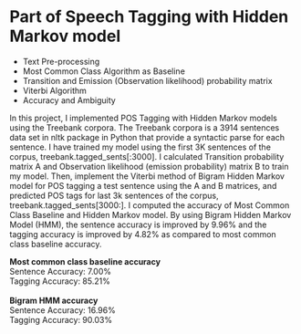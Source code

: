 # Part of Speech Tagging with Hidden Markov model
- Text Pre-processing
- Most Common Class Algorithm as Baseline
- Transition and Emission (Observation likelihood) probability matrix
- Viterbi Algorithm
- Accuracy and Ambiguity

In this project, I implemented POS Tagging with Hidden Markov models using the Treebank corpora. The Treebank corpora is a 3914 sentences data set in nltk package in Python that provide a syntactic parse for each sentence. 
I have trained my model using the first 3K sentences of the corpus, treebank.tagged_sents[:3000]. I calculated Transition probability matrix A and Observation likelihood (emission probability) matrix B to train my model. 
Then, implement the Viterbi method of Bigram Hidden Markov model for POS tagging a test sentence using the A and B matrices, and predicted POS tags for last 3k sentences of the corpus, treebank.tagged_sents[3000:].
I computed the accuracy of Most Common Class Baseline and Hidden Markov model. By using Bigram Hidden Markov Model (HMM), the sentence accuracy is improved by 9.96% and the tagging accuracy is improved by 4.82% as compared to most common class baseline accuracy.

<b>Most common class baseline accuracy</b><br>
Sentence Accuracy: 7.00%<br>
Tagging Accuracy: 85.21%<br>
<br>
<b>Bigram HMM accuracy</b><br>
Sentence Accuracy: 16.96%<br>
Tagging Accuracy: 90.03%